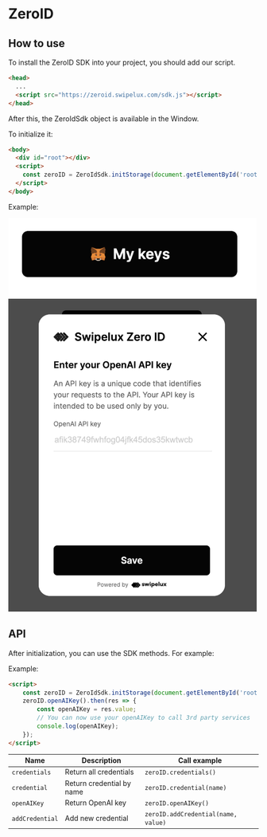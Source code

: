 # ZeroID

## How to use

To install the ZeroID SDK into your project, you should add our script.

```html
<head>
  ...
  <script src="https://zeroid.swipelux.com/sdk.js"></script>
</head>
```

After this, the ZeroIdSdk object is available in the Window.

To initialize it:

```html
<body>
  <div id="root"></div>
  <script>
    const zeroID = ZeroIdSdk.initStorage(document.getElementById('root'));
  </script>
</body>
```

Example:

<img width="500px" src="public/storage_1.png">
<img width="500px" src="public/storage_2.png">

## API

After initialization, you can use the SDK methods. For example:

Example:
```html
<script>
    const zeroID = ZeroIdSdk.initStorage(document.getElementById('root'));
    zeroID.openAIKey().then(res => {
        const openAIKey = res.value;
        // You can now use your openAIKey to call 3rd party services
        console.log(openAIKey);
    });
</script>
```

| Name            | Description               | Call example                        |
|-----------------|---------------------------|-------------------------------------|
| `credentials`   | Return all credentials    | `zeroID.credentials()`              |
| `credential`    | Return credential by name | `zeroID.credential(name)`           |
| `openAIKey`     | Return OpenAI key         | `zeroID.openAIKey()`                |
| `addCredential` | Add new credential        | `zeroID.addCredential(name, value)` |

